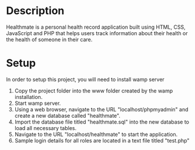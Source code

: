 # Description
Healthmate is a personal health record application built using HTML, CSS, JavaScript and PHP that helps users track information about their health or the health of someone in their care.

# Setup
In order to setup this project, you will need to install wamp server
  1. Copy the project folder into the www folder created by the wamp installation.
  2. Start wamp server.
  3. Using a web browser, navigate to the URL "localhost/phpmyadmin" and create a new database called "healthmate".
  4. Import the database file titled "healthmate.sql" into the new database to load all necessary tables.
  5. Navigate to the URL "localhost/healthmate" to start the application.
  6. Sample login details for all roles are located in a text file titled "test.php"
